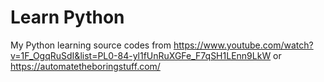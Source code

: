 # Learn Python

My Python learning source codes from https://www.youtube.com/watch?v=1F_OgqRuSdI&list=PL0-84-yl1fUnRuXGFe_F7qSH1LEnn9LkW or https://automatetheboringstuff.com/
